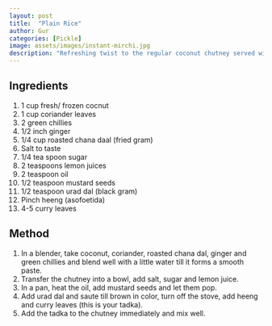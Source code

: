 ```yaml
---
layout: post
title:  "Plain Rice"
author: Gur
categories: [Pickle]
image: assets/images/instant-mirchi.jpg
description: "Refreshing twist to the regular coconut chutney served with most south indian cuisine"
---
```


## Ingredients

1. 1 cup fresh/ frozen cocnut
2. 1 cup coriander leaves
3. 2 green chillies
4. 1/2 inch ginger
5. 1/4 cup roasted chana daal (fried gram)
6. Salt to taste
7. 1/4 tea spoon sugar
8. 2 teaspoons lemon juices
9. 2 teaspoon oil
10. 1/2 teaspoon mustard seeds
11. 1/2 teaspoon urad dal (black gram)
12. Pinch heeng (asofoetida)
13. 4-5 curry leaves 
    

## Method

1. In a blender, take coconut, coriander, roasted chana dal, ginger and green chillies and blend well with a little water till it forms a smooth paste.
2. Transfer the chutney into a bowl, add salt, sugar and lemon juice.
3. In a pan, heat the oil, add mustard seeds and let them pop.
4. Add urad dal and saute till brown in color, turn off the stove, add heeng and curry leaves (this is your tadka).
5. Add the tadka to the chutney immediately and mix well.

